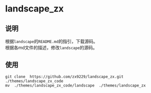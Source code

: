# landscape_zx  

## 说明  

根据`landscape`的`README.md`的指引，下载源码。  
根据各md文件的描述，修改`landscape`的源码。  

## 使用  
```shell
git clone  https://github.com/zx9229/landscape_zx.git  ./themes/landscape_zx_code
mv  ./themes/landscape_zx_code/landscape  ./themes/landscape_zx
```
